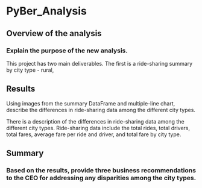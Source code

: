 # PyBer_Analysis

## Overview of the analysis



### Explain the purpose of the new analysis.
This project has two main deliverables. The first is a ride-sharing summary by city type - rural, 


## Results

Using images from the summary DataFrame and multiple-line chart, describe the differences in ride-sharing data among the different city types.

There is a description of the differences in ride-sharing data among the different city types. Ride-sharing data include the total rides, total drivers, total fares, average fare per ride and driver, and total fare by city type.

## Summary
### Based on the results, provide three business recommendations to the CEO for addressing any disparities among the city types.
